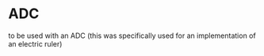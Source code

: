 # ADC
to be used with an ADC (this was specifically used for an implementation of an electric ruler)
